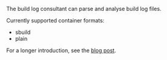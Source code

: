 The build log consultant can parse and analyse build log files.

Currently supported container formats:

 * sbuild
 * plain

For a longer introduction, see the
[blog post](https://www.jelmer.uk/buildlog-consultant.html).
